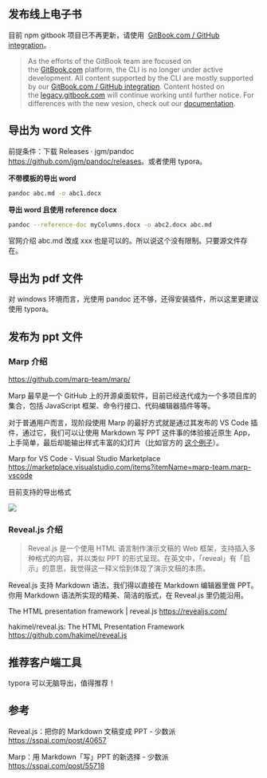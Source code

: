 ## 发布线上电子书

目前 npm gitbook 项目已不再更新，请使用  [GitBook.com / GitHub integration](https://docs.gitbook.com/integrations/github)。

> As the efforts of the GitBook team are focused on the [GitBook.com](https://www.gitbook.com/) platform, the CLI is no longer under active development.
All content supported by the CLI are mostly supported by our [GitBook.com / GitHub integration](https://docs.gitbook.com/integrations/github).
Content hosted on the [legacy.gitbook.com](https://legacy.gitbook.com/) will continue working until further notice. For differences with the new vesion, check out our [documentation](https://docs.gitbook.com/v2-changes/important-differences).

## 导出为 word 文件

前提条件：下载 Releases · jgm/pandoc <https://github.com/jgm/pandoc/releases>。或者使用 typora。

**不带模板的导出 word**

```sh
pandoc abc.md -o abc1.docx
```

**导出 word 且使用 reference docx**

```sh
pandoc --reference-doc myColumns.docx -o abc2.docx abc.md
```

官网介绍 abc.md 改成 xxx 也是可以的。所以说这个没有限制。只要源文件存在。

## 导出为 pdf 文件

对 windows 环境而言，光使用 pandoc 还不够，还得安装插件，所以这里更建议使用 typora。

## 发布为 ppt 文件

### Marp 介绍

<https://github.com/marp-team/marp/>

Marp 最早是一个 GitHub 上的开源桌面软件，目前已经迭代成为一个多项目库的集合，包括 JavaScript 框架、命令行接口、代码编辑器插件等等。

对于普通用户而言，现阶段使用 Marp 的最好方式就是通过其发布的 VS Code 插件，通过它，我们可以让使用 Markdown 写 PPT 这件事的体验接近原生 App，上手简单，最后却能输出样式丰富的幻灯片（比如官方的 [这个例子](https://yhatt-marp-cli-example.netlify.com/#1)）。

Marp for VS Code - Visual Studio Marketplace
<https://marketplace.visualstudio.com/items?itemName=marp-team.marp-vscode>

目前支持的导出格式

![](https://upload-images.jianshu.io/upload_images/1662509-cbca5f2d9bb40d76.png?imageMogr2/auto-orient/strip%7CimageView2/2/w/1240)

### Reveal.js 介绍

> Reveal.js 是一个使用 HTML 语言制作演示文稿的 Web 框架，支持插入多种格式的内容，并以类似 PPT 的形式呈现。在英文中，「reveal」有「启示」的意思，我觉得这一释义恰到体现了演示文稿的本质。

Reveal.js 支持 Markdown 语法，我们得以直接在 Markdown 编辑器里做 PPT。你用 Markdown 语法所实现的精美、简洁的版式，在 Reveal.js 里仍能沿用。

The HTML presentation framework | reveal.js
<https://revealjs.com/>

hakimel/reveal.js: The HTML Presentation Framework
<https://github.com/hakimel/reveal.js>

## 推荐客户端工具

typora 可以无脑导出，值得推荐！

## 参考

Reveal.js：把你的 Markdown 文稿变成 PPT - 少数派
<https://sspai.com/post/40657>

Marp：用 Markdown「写」PPT 的新选择 - 少数派
<https://sspai.com/post/55718>
